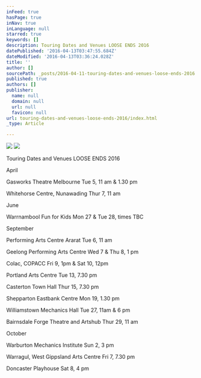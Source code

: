 ```yaml
---
inFeed: true
hasPage: true
inNav: true
inLanguage: null
starred: true
keywords: []
description: Touring Dates and Venues LOOSE ENDS 2016
datePublished: '2016-04-13T03:47:55.684Z'
dateModified: '2016-04-13T03:36:24.028Z'
title: ''
author: []
sourcePath: _posts/2016-04-11-touring-dates-and-venues-loose-ends-2016.md
published: true
authors: []
publisher:
  name: null
  domain: null
  url: null
  favicon: null
url: touring-dates-and-venues-loose-ends-2016/index.html
_type: Article

---
```

![](https://the-grid-user-content.s3-us-west-2.amazonaws.com/80c38cef-1888-4d25-8c2b-e4791e66a6c1.jpg)
![](https://the-grid-user-content.s3-us-west-2.amazonaws.com/e0e28299-1c5f-415c-a33b-70b625b97746.jpg)

Touring Dates and Venues LOOSE ENDS 2016

April

Gasworks Theatre Melbourne                       Tue 5, 11 am & 1.30 pm

Whitehorse Centre, Nunawading                Thur 7, 11 am

June

Warrnambool Fun for Kids                              Mon 27 & Tue 28, times TBC

September

Performing Arts Centre Ararat                     Tue 6, 11 am

Geelong Performing Arts Centre                 Wed 7 & Thu 8, 1 pm

Colac, COPACC                                                      Fri 9, 1pm & Sat 10, 12pm

Portland Arts Centre                                          Tue 13, 7.30 pm

Casterton Town Hall                                           Thur 15, 7.30 pm

Shepparton Eastbank Centre                         Mon 19, 1.30 pm

Williamstown Mechanics Hall                      Tue 27, 11am & 6 pm

Bairnsdale Forge Theatre and Artshub     Thur 29, 11 am

October

Warburton Mechanics Institute                   Sun 2, 3 pm

Warragul, West Gippsland Arts Centre   Fri 7, 7.30 pm

Doncaster Playhouse                                         Sat 8, 4 pm